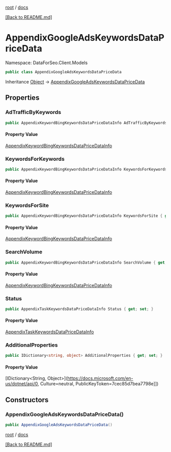 [root](./../ "root") / [docs](./ "docs")

[[Back to README.md]](./../README.md "[Back to README.md]")

# AppendixGoogleAdsKeywordsDataPriceData

Namespace: DataForSeo.Client.Models

```csharp
public class AppendixGoogleAdsKeywordsDataPriceData
```

Inheritance [Object](https://docs.microsoft.com/en-us/dotnet/api/Object) → [AppendixGoogleAdsKeywordsDataPriceData](./AppendixGoogleAdsKeywordsDataPriceData.md)

## Properties

### **AdTrafficByKeywords**

```csharp
public AppendixKeywordBingKeywordsDataPriceDataInfo AdTrafficByKeywords { get; set; }
```

#### Property Value

[AppendixKeywordBingKeywordsDataPriceDataInfo](./AppendixKeywordBingKeywordsDataPriceDataInfo.md)<br>

### **KeywordsForKeywords**

```csharp
public AppendixKeywordBingKeywordsDataPriceDataInfo KeywordsForKeywords { get; set; }
```

#### Property Value

[AppendixKeywordBingKeywordsDataPriceDataInfo](./AppendixKeywordBingKeywordsDataPriceDataInfo.md)<br>

### **KeywordsForSite**

```csharp
public AppendixKeywordBingKeywordsDataPriceDataInfo KeywordsForSite { get; set; }
```

#### Property Value

[AppendixKeywordBingKeywordsDataPriceDataInfo](./AppendixKeywordBingKeywordsDataPriceDataInfo.md)<br>

### **SearchVolume**

```csharp
public AppendixKeywordBingKeywordsDataPriceDataInfo SearchVolume { get; set; }
```

#### Property Value

[AppendixKeywordBingKeywordsDataPriceDataInfo](./AppendixKeywordBingKeywordsDataPriceDataInfo.md)<br>

### **Status**

```csharp
public AppendixTaskKeywordsDataPriceDataInfo Status { get; set; }
```

#### Property Value

[AppendixTaskKeywordsDataPriceDataInfo](./AppendixTaskKeywordsDataPriceDataInfo.md)<br>

### **AdditionalProperties**

```csharp
public IDictionary<string, object> AdditionalProperties { get; set; }
```

#### Property Value

[IDictionary&lt;String, Object&gt;](https://docs.microsoft.com/en-us/dotnet/api/0, Culture=neutral, PublicKeyToken=7cec85d7bea7798e]])<br>

## Constructors

### **AppendixGoogleAdsKeywordsDataPriceData()**

```csharp
public AppendixGoogleAdsKeywordsDataPriceData()
```

[root](./../ "root") / [docs](./ "docs")

[[Back to README.md]](./../README.md "[Back to README.md]")